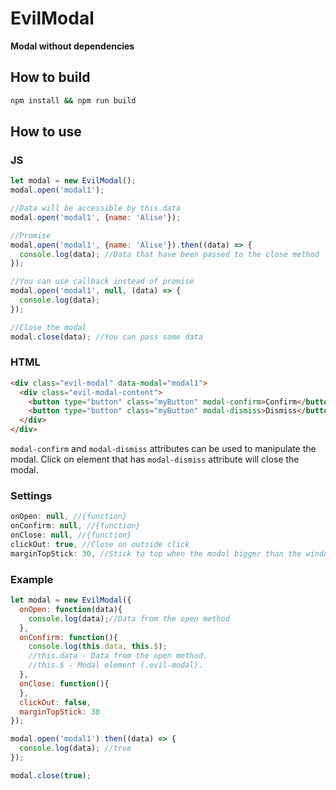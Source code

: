 # EvilModal
**Modal without dependencies**

## How to build
```sh
npm install && npm run build
```

## How to use

### JS
```js
let modal = new EvilModal();
modal.open('modal1');

//Data will be accessible by this.data
modal.open('modal1', {name: 'Alise'});

//Promise
modal.open('modal1', {name: 'Alise'}).then((data) => {
  console.log(data); //Data that have been passed to the close method
});

//You can use callback instead of promise
modal.open('modal1', null, (data) => {
  console.log(data);
});

//Close the modal
modal.close(data); //You can pass some data

```

### HTML
```html
<div class="evil-modal" data-modal="modal1">
  <div class="evil-modal-content">
    <button type="button" class="myButton" modal-confirm>Confirm</button>
    <button type="button" class="myButton" modal-dismiss>Dismiss</button>
  </div>
</div>
```

`modal-confirm` and `modal-dismiss` attributes can be used to manipulate the modal.
Click on element that has `modal-dismiss` attribute will close the modal.

### Settings
```js
onOpen: null, //{function}
onConfirm: null, //{function}
onClose: null, //{function}
clickOut: true, //Close on outside click
marginTopStick: 30, //Stick to top when the modal bigger than the window
```

### Example
```js
let modal = new EvilModal({
  onOpen: function(data){
    console.log(data);//Data from the open method
  },
  onConfirm: function(){
    console.log(this.data, this.$);
    //this.data - Data from the open method.
    //this.$ - Modal element (.evil-modal).
  },
  onClose: function(){
  },
  clickOut: false,
  marginTopStick: 30
});

modal.open('modal1').then((data) => {
  console.log(data); //true
});

modal.close(true);

```

